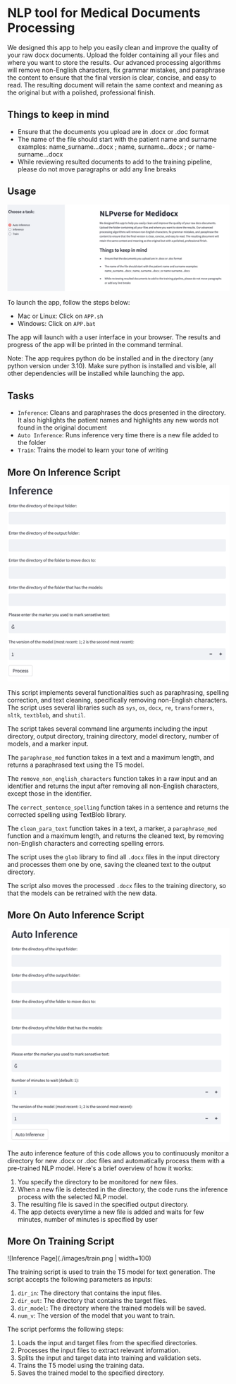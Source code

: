 # NLP tool for Medical Documents Processing 

We designed this app to help you easily clean and improve the quality of your raw docx documents. Upload the folder containing all your files and where you want to store the results. Our advanced processing algorithms will remove non-English characters, fix grammar mistakes, and paraphrase the content to ensure that the final version is clear, concise, and easy to read. The resulting document will retain the same context and meaning as the original but with a polished, professional finish.

## Things to keep in mind
- Ensure that the documents you upload are in .docx or .doc format
- The name of the file should start with the patient name and surname examples: name_surname...docx ; name, surname...docx ; or name-surname...docx
- While reviewing resulted documents to add to the training pipeline, please do not move paragraphs or add any line breaks

## Usage

![Header Image](./images/header.png)

To launch the app, follow the steps below:

- Mac or Linux: Click on `APP.sh`
- Windows: Click on `APP.bat`

The app will launch with a user interface in your browser. The results and progress of the app will be printed in the command terminal.

Note: The app requires python do be installed and in the directory (any python version under 3.10). Make sure python is installed and visible, all other dependencies will be installed while launching the app.

## Tasks
- `Inference`: Cleans and paraphrases the docs presented in the directory. It also highlights the patient names and highlights any new words not found in the original document
- `Auto Inference`: Runs inference very time there is a new file added to the folder  
- `Train`: Trains the model to learn your tone of writing

## More On Inference Script

![Inference Page](./images/inference.png)

This script implements several functionalities such as paraphrasing, spelling correction, and text cleaning, specifically removing non-English characters. The script uses several libraries such as `sys`, `os`, `docx`, `re`, `transformers`, `nltk`, `textblob`, and `shutil`.

The script takes several command line arguments including the input directory, output directory, training directory, model directory, number of models, and a marker input.

The `paraphrase_med` function takes in a text and a maximum length, and returns a paraphrased text using the T5 model. 

The `remove_non_english_characters` function takes in a raw input and an identifier and returns the input after removing all non-English characters, except those in the identifier.

The `correct_sentence_spelling` function takes in a sentence and returns the corrected spelling using TextBlob library.

The `clean_para_text` function takes in a text, a marker, a `paraphrase_med` function and a maximum length, and returns the cleaned text, by removing non-English characters and correcting spelling errors.

The script uses the `glob` library to find all `.docx` files in the input directory and processes them one by one, saving the cleaned text to the output directory.

The script also moves the processed `.docx` files to the training directory, so that the models can be retrained with the new data.

## More On Auto Inference Script

![Inference Page](./images/auto.png)

The auto inference feature of this code allows you to continuously monitor a directory for new .docx or .doc files and automatically process them with a pre-trained NLP model. Here's a brief overview of how it works:

1. You specify the directory to be monitored for new files.
2. When a new file is detected in the directory, the code runs the inference process with the selected NLP model.
3. The resulting file is saved in the specified output directory.
4. The app detects everytime a new file is added and waits for few minutes, number of minutes is specified by user

## More On Training Script

![Inference Page](./images/train.png | width=100)

The training script is used to train the T5 model for text generation. The script accepts the following parameters as inputs:
1. `dir_in`: The directory that contains the input files.
2. `dir_out`: The directory that contains the target files.
3. `dir_model`: The directory where the trained models will be saved.
4. `num_v`: The version of the model that you want to train.

The script performs the following steps:
1. Loads the input and target files from the specified directories.
2. Processes the input files to extract relevant information.
3. Splits the input and target data into training and validation sets.
4. Trains the T5 model using the training data.
5. Saves the trained model to the specified directory.
